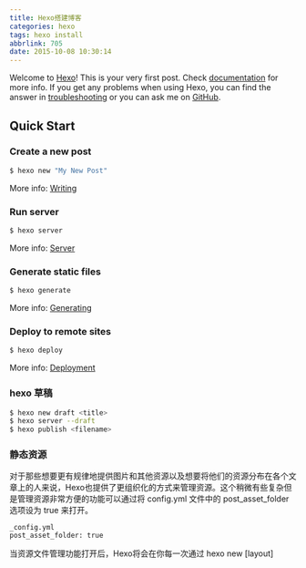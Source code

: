 ```yaml
---
title: Hexo搭建博客
categories: hexo
tags: hexo install
abbrlink: 705
date: 2015-10-08 10:30:14
---
```

Welcome to [Hexo](http://hexo.io/)! This is your very first post. Check [documentation](http://hexo.io/docs/) for more info. If you get any problems when using Hexo, you can find the answer in [troubleshooting](http://hexo.io/docs/troubleshooting.html) or you can ask me on [GitHub](https://github.com/hexojs/hexo/issues).

## Quick Start

### Create a new post

``` bash
$ hexo new "My New Post"
```

More info: [Writing](http://hexo.io/docs/writing.html)

### Run server

``` bash
$ hexo server
```

More info: [Server](http://hexo.io/docs/server.html)

### Generate static files

``` bash
$ hexo generate
```

More info: [Generating](http://hexo.io/docs/generating.html)

### Deploy to remote sites

``` bash
$ hexo deploy
```

More info: [Deployment](http://hexo.io/docs/deployment.html)

### hexo 草稿

``` bash
$ hexo new draft <title>
$ hexo server --draft
$ hexo publish <filename>
```

### 静态资源

对于那些想要更有规律地提供图片和其他资源以及想要将他们的资源分布在各个文章上的人来说，Hexo也提供了更组织化的方式来管理资源。这个稍微有些复杂但是管理资源非常方便的功能可以通过将 config.yml 文件中的 post_asset_folder 选项设为 true 来打开。
```
_config.yml
post_asset_folder: true
```

当资源文件管理功能打开后，Hexo将会在你每一次通过 hexo new [layout] <title> 命令创建新文章时自动创建一个文件夹。这个资源文件夹将会有与这个 markdown 文件一样的名字。将所有与你的文章有关的资源放在这个关联文件夹中之后，你可以通过相对路径来引用它们，这样你就得到了一个更简单而且方便得多的工作流。

### 内链

[Hexo使用内链及文章中加入图片的方法](http://marshal.ohtly.com/2015/09/12/internal-link-and-image-for-hexo/)

```
{% post_link ec2-build-md %}

```

### seo

[Hexo Seo优化让你的博客在google搜索排名第一](http://www.jianshu.com/p/86557c34b671)

## Markdown 语法简介
```

1、分段： 两个回车

2、换行 两个空格 + 回车

3、标题 #~###### 井号的个数表示几级标题，即Markdown可以表示一级标题到六级标题

4、引用 >

5、列表 *，+，-，1.，选其中之一，注意后面有个空格

6、代码区块 四个空格开头

7、链接 [文字](链接地址)

8、图片 {% 图片地址 图片说明 %}
，图片地址可以是本地路劲，也可以是网络地址

9、强调 **文字**，__文字__，_文字_，*文字*

10、代码 ```

 >[Markdown——入门指南](http://www.jianshu.com/p/1e402922ee32/)

 ## 在Hexo中插入gist

 ```
 {% gist 1f10fa5b8b76f3b5efaf74ad3d6da413  %}
 ```
 其中一长串是gist生成的id


## 使用markdown来画mindmap

{% pullquote mindmap %}
#主题
##一级分支
###二级分支
##一级分支
##一级分支
###二级分支
####三级分支
{% endpullquote %}

# 参考

- [hexo的站内链接问题 | Node 小栈](http://blog.gezhiqiang.com/2016/11/27/hexo-inner-link/)